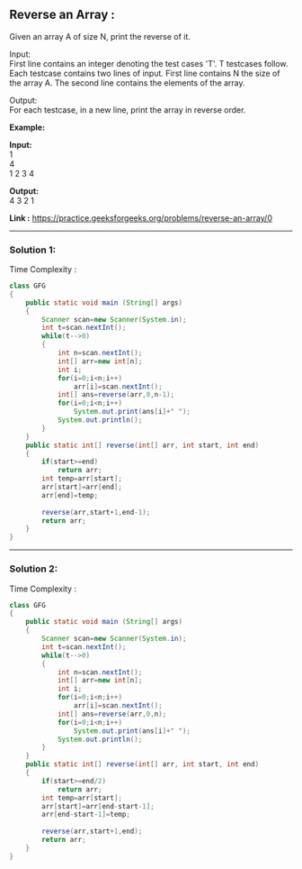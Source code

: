 ## Reverse an Array :

Given an array A of size N, print the reverse of it.

Input: <br/>
First line contains an integer denoting the test cases 'T'. T testcases follow. Each testcase contains two lines of input. First line contains N the size of the array A. The second line contains the elements of the array.

Output:<br/>
For each testcase, in a new line, print the array in reverse order.

**Example:**<br/>

**Input:**<br/>
1<br/>
4<br/>
1 2 3 4<br/>

**Output:**<br/>
4 3 2 1

**Link :** https://practice.geeksforgeeks.org/problems/reverse-an-array/0


---------------------------------------------------------------------------------------------------------------------------------------------------------


### Solution 1:

Time Complexity :


```java
class GFG
{
	public static void main (String[] args)
    {
        Scanner scan=new Scanner(System.in);
        int t=scan.nextInt();
        while(t-->0)
        {
            int n=scan.nextInt();
            int[] arr=new int[n];
            int i;
            for(i=0;i<n;i++)
                arr[i]=scan.nextInt();
            int[] ans=reverse(arr,0,n-1);
            for(i=0;i<n;i++)
                System.out.print(ans[i]+" ");
            System.out.println();
        }
    }
    public static int[] reverse(int[] arr, int start, int end)
    {
        if(start>=end)
            return arr;
        int temp=arr[start];
        arr[start]=arr[end];
        arr[end]=temp;
        
        reverse(arr,start+1,end-1);
        return arr;
    }
}

```

---------------------------------------------------------------------------------------------------------------------------------------------------------


### Solution 2:

Time Complexity :



```java
class GFG
{
	public static void main (String[] args)
    {
        Scanner scan=new Scanner(System.in);
        int t=scan.nextInt();
        while(t-->0)
        {
            int n=scan.nextInt();
            int[] arr=new int[n];
            int i;
            for(i=0;i<n;i++)
                arr[i]=scan.nextInt();
            int[] ans=reverse(arr,0,n);
            for(i=0;i<n;i++)
                System.out.print(ans[i]+" ");
            System.out.println();
        }
    }
    public static int[] reverse(int[] arr, int start, int end)
    {
        if(start>=end/2)
            return arr;
        int temp=arr[start];
        arr[start]=arr[end-start-1];
        arr[end-start-1]=temp;
        
        reverse(arr,start+1,end);
        return arr;
    }
}

```

